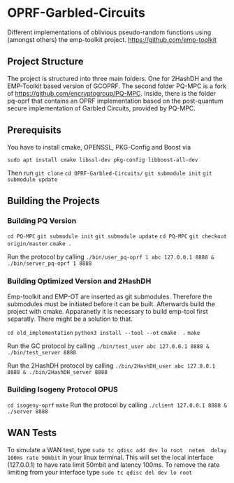 # OPRF-Garbled-Circuits
Different implementations of oblivious pseudo-random functions using (amongst others) the emp-toolkit project. https://github.com/emp-toolkit

## Project Structure
The project is structured into three main folders. One for 2HashDH and the EMP-Toolkit based version of GCOPRF.
The second folder PQ-MPC is a fork of https://github.com/encryptogroup/PQ-MPC. Inside, there is the folder pq-oprf that contains an OPRF implementation based on the post-quantum
secure implementation of Garbled Circuits, provided by PQ-MPC.

## Prerequisits
You have to install cmake, OPENSSL, PKG-Config and Boost via

`sudo apt install cmake libssl-dev pkg-config libboost-all-dev`

Then run 
`git clone`
`cd OPRF-Garbled-Circuits/`
`git submodule init`
`git submodule update`


## Building the Projects

### Building PQ Version
`cd PQ-MPC`
`git submodule init`
`git submodule update`
`cd PQ-MPC`
`git checkout origin/master`
`cmake .`

Run the protocol by calling
`./bin/user_pq-oprf 1 abc 127.0.0.1 8888 & ./bin/server_pq-oprf 1 8888`

### Building Optimized Version and 2HashDH
Emp-toolkit and EMP-OT are inserted as git submodules. Therefore the submodules must be initiated before it can be built. Afterwards build the project with cmake. Apparanetly it is necessary to build emp-tool first separatly. There might be a solution to that.

`cd old_implementation`
`python3 install --tool --ot`
`cmake  .`
`make`

Run the GC protocol by calling
`./bin/test_user abc 127.0.0.1 8888 & ./bin/test_server 8888`

Run the 2HashDH protocol by calling
`./bin/2HashDH_user abc 127.0.0.1 8888 & ./bin/2HashDH_server 8888`

### Building Isogeny Protocol OPUS
`cd isogeny-oprf`
`make`
Run the protocol by calling 
`./client 127.0.0.1 8888 & ./server 8888`


## WAN Tests
To simulate a WAN test, type 
`sudo tc qdisc add dev lo root  netem  delay 100ms rate 50mbit`
in your linux terminal. This will set the local interface (127.0.0.1) to have rate limit 50mbit and latency 100ms.
To remove the rate limiting from your interface type
`sudo tc qdisc del dev lo root`

